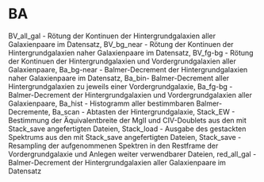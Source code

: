 # BA
BV_all_gal - Rötung der Kontinuen der Hintergrundgalaxien aller Galaxienpaare im Datensatz,
BV_bg_near - Rötung der Kontinuen der Hintergrundgalaxien naher Galaxienpaare im Datensatz,
BV_fg-bg - Rötung der Kontinuen der Hintergrundgalaxien und Vordergrundgalaxien aller Galaxienpaare,
Ba_bg-near - Balmer-Decrement der Hintergrundgalaxien naher Galaxienpaare im Datensatz,
Ba_bin- Balmer-Decrement aller Hintergrundgalaxien zu jeweils einer Vordergrundgalaxie,
Ba_fg-bg - Balmer-Decrement der Hintergrundgalaxien und Vordergrundgalaxien aller Galaxienpaare,
Ba_hist - Histogramm aller bestimmbaren Balmer-Decremente,
Ba_scan - Abtasten der Hintergrundgalaxie,
Stack_EW - Bestimmung der Äquivalentbreite der MgII und CIV-Doublets aus den mit Stack_save angefertigten Dateien,
Stack_load - Ausgabe des gestackten Spektrums aus den mit Stack_save angefertigten Dateien,
Stack_save - Resampling der aufgenommenen Spektren in den Restframe der Vordergrundgalaxie und Anlegen weiter verwendbarer Dateien,
red_all_gal - Balmer-Decrement der Hintergrundgalaxien aller Galaxienpaare im Datensatz
